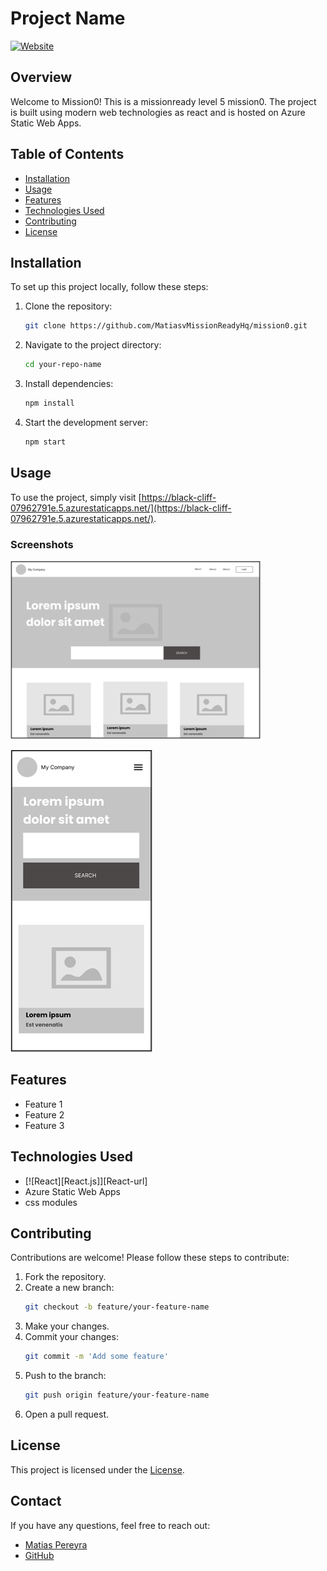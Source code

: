 # Project Name

[![Website](https://img.shields.io/website-up-down-green-red/https/black-cliff-07962791e.5.azurestaticapps.net.svg)](https://black-cliff-07962791e.5.azurestaticapps.net/)

## Overview

Welcome to Mission0! This is a missionready level 5 mission0. The project is built using modern web technologies as react and is hosted on Azure Static Web Apps.

## Table of Contents

- [Installation](#installation)
- [Usage](#usage)
- [Features](#features)
- [Technologies Used](#technologies-used)
- [Contributing](#contributing)
- [License](#license)

## Installation

To set up this project locally, follow these steps:

1. Clone the repository:
    ```sh
    git clone https://github.com/MatiasvMissionReadyHq/mission0.git
    ```
2. Navigate to the project directory:
    ```sh
    cd your-repo-name
    ```
3. Install dependencies:
    ```sh
    npm install
    ```
4. Start the development server:
    ```sh
    npm start
    ```

## Usage

To use the project, simply visit [https://black-cliff-07962791e.5.azurestaticapps.net/](https://black-cliff-07962791e.5.azurestaticapps.net/).

### Screenshots

![Screenshot](src/assets/image1.png)

![Screenshot](src/assets/image2.png)

## Features

- Feature 1
- Feature 2
- Feature 3

## Technologies Used

- [![React][React.js]][React-url]
- Azure Static Web Apps
- css modules

## Contributing

Contributions are welcome! Please follow these steps to contribute:

1. Fork the repository.
2. Create a new branch:
    ```sh
    git checkout -b feature/your-feature-name
    ```
3. Make your changes.
4. Commit your changes:
    ```sh
    git commit -m 'Add some feature'
    ```
5. Push to the branch:
    ```sh
    git push origin feature/your-feature-name
    ```
6. Open a pull request.

## License

This project is licensed under the [License](LICENSE).

## Contact

If you have any questions, feel free to reach out:

- [Matias Pereyra](mailto:matiasv@missionreadyhq.com)
- [GitHub](https://github.com/MatiasvMissionReadyHq)
